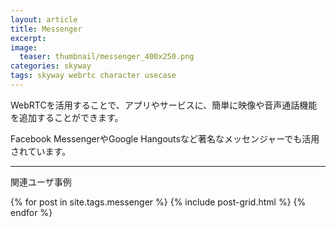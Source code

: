 ```yaml
---
layout: article
title: Messenger
excerpt: 
image:
  teaser: thumbnail/messenger_400x250.png
categories: skyway
tags: skyway webrtc character usecase
---
```


WebRTCを活用することで、アプリやサービスに、簡単に映像や音声通話機能を追加することができます。

Facebook MessengerやGoogle Hangoutsなど著名なメッセンジャーでも活用されています。


<hr>

関連ユーザ事例

<div class="tiles">
{% for post in site.tags.messenger %}
  {% include post-grid.html %}
{% endfor %}
</div><!-- /.tiles -->

